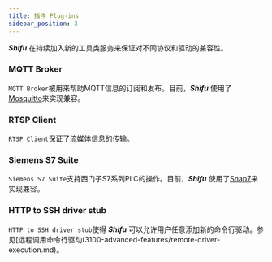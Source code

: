 ```yaml
---
title: 插件 Plug-ins
sidebar_position: 3
---
```


***Shifu*** 在持续加入新的工具类服务来保证对不同协议和驱动的兼容性。

### MQTT Broker

`MQTT Broker`被用来帮助MQTT信息的订阅和发布。目前，***Shifu*** 使用了[Mosquitto](https://mosquitto.org/)来实现兼容。

### RTSP Client

`RTSP Client`保证了流媒体信息的传输。

### Siemens S7 Suite

`Siemens S7 Suite`支持西门子S7系列PLC的操作。目前，***Shifu*** 使用了[Snap7](http://snap7.sourceforge.net/)来实现兼容。

### HTTP to SSH driver stub

`HTTP to SSH driver stub`使得 ***Shifu*** 可以允许用户任意添加新的命令行驱动。参见[远程调用命令行驱动(3100-advanced-features/remote-driver-execution.md)。
